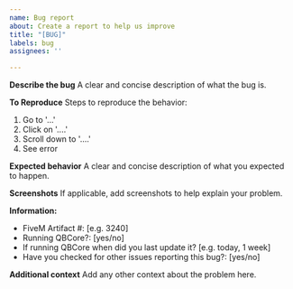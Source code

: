 ```yaml
---
name: Bug report
about: Create a report to help us improve
title: "[BUG]"
labels: bug
assignees: ''

---
```


**Describe the bug**
A clear and concise description of what the bug is.

**To Reproduce**
Steps to reproduce the behavior:
1. Go to '...'
2. Click on '....'
3. Scroll down to '....'
4. See error

**Expected behavior**
A clear and concise description of what you expected to happen.

**Screenshots**
If applicable, add screenshots to help explain your problem.

**Information:**
 - FiveM Artifact #: [e.g. 3240]
 - Running QBCore?: [yes/no]
 - If running QBCore when did you last update it? [e.g. today, 1 week]
 - Have you checked for other issues reporting this bug?: [yes/no]

**Additional context**
Add any other context about the problem here.
